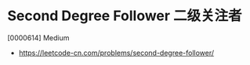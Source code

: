 # Second Degree Follower 二级关注者

[0000614] Medium

- https://leetcode-cn.com/problems/second-degree-follower/
